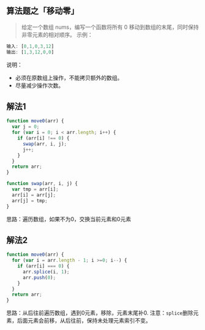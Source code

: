 ## 算法题之「移动零」
> 给定一个数组 nums，编写一个函数将所有 0 移动到数组的末尾，同时保持非零元素的相对顺序。
示例：
```js
输入: [0,1,0,3,12]
输出: [1,3,12,0,0]
```
说明：
* 必须在原数组上操作，不能拷贝额外的数组。
* 尽量减少操作次数。

## 解法1
```js
function move0(arr) {
  var j = 0;
  for (var i = 0; i < arr.length; i++) {
    if (arr[i] !== 0) {
      swap(arr, i, j);
      j++;
    }
  }
  return arr;
}

function swap(arr, i, j) {
  var tmp = arr[i];
  arr[i] = arr[j];
  arr[j] = tmp;
}

```

思路：遍历数组，如果不为0，交换当前元素和0元素

## 解法2
```js
function move0(arr) {
  for (var i = arr.length - 1; i >=0; i--) {
    if (arr[i] === 0) {
      arr.splice(i, 1);
      arr.push(0);
    }
  }
  return arr;
}
```

思路：从后往前遍历数组，遇到0元素，移除，元素末尾补0.
注意：`splice`删除元素，后面元素会前移，从后往前，保持未处理元素索引不变。
